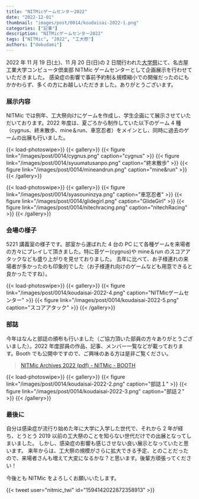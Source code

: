 ```yaml
---
title: "NITMicゲームセンター2022"
date: "2022-12-01"
thumbnail: "images/post/0014/koudaisai-2022-1.png"
categories: ["記事"]
description: "NITMicゲームセンター2022"
tags: ["NITMic", "2022", "工大祭"]
authors: ["dokudami"]
---
```


2022 年 11 月 19 日(土)、11 月 20 日(日)の 2 日間行われた[大学祭](https://x.com/nitfes/status/1593780253461123072)にて、名古屋工業大学コンピュータ倶楽部 NITMic ゲームセンターとして企画展示を行わせていただきました。
感染症の影響で事前予約制＆規模縮小での開催だったのにもかかわらず、多くの方にお越しいただきました。ありがとうございます。

### 展示内容

NITMic では例年、工大祭向けにゲームを作成し、学生企画にて展示させていただいております。2022 年度は、夏ごろから制作していた以下のゲーム 4 種（cygnus、終末散歩、mine＆run、車窓忍者）をメインとし、同時に過去のゲームの出展も行いました。

<!-- prettier-ignore-start -->
{{< load-photoswipe>}}
{{< gallery>}}
  {{< figure link="/images/post/0014/cygnus.png" caption="cygnus" >}}
  {{< figure link="/images/post/0014/syuumatusanpo.png" caption="終末散歩" >}}
  {{< figure link="/images/post/0014/mineandrun.png" caption="mine&run" >}}
{{< /gallery>}}

{{< load-photoswipe>}}
{{< gallery>}}
  {{< figure link="/images/post/0014/syasouninzya.png" caption="車窓忍者" >}}
  {{< figure link="/images/post/0014/glidegirl.png" caption="GlideGirl" >}}
   {{< figure link="/images/post/0014/nitechracing.png" caption="nitechRacing" >}}
{{< /gallery>}}
<!-- prettier-ignore-end -->

### 会場の様子

5221 講義室の様子です。部室から運ばれた 4 台の PC にて各種ゲームを来場者の方々にプレイして頂きました。特に音ゲー(cygnus)や mine＆run のスコアアタックなども盛り上がりを見せておりました。
去年に比べて、お子様連れの来場者が多かったのも印象的でした（お子様連れ向けのゲームなども用意できると良かったですね）。

<!-- prettier-ignore-start -->
{{< load-photoswipe>}}
{{< gallery>}}
  {{< figure link="/images/post/0014/koudaisai-2022-4.png" caption="NITMicゲームセンター" >}}
  {{< figure link="/images/post/0014/koudaisai-2022-5.png" caption="スコアアタック" >}}
{{< /gallery>}}
<!-- prettier-ignore-end -->

### 部誌

今年はなんと部誌の頒布も行いました（ご協力頂いた部員の方々ありがとうございました）。2022 年度部員の作品、記事、メンバー一覧などが載っております。Booth でも公開中ですので、ご興味のある方は是非ご覧ください。

> [NITMic Archives 2022 (pdf) - NITMic - BOOTH](https://nitmic.booth.pm/items/4322058)

<!-- prettier-ignore-start -->
{{< load-photoswipe>}}
{{< gallery>}}
  {{< figure link="/images/post/0014/koudaisai-2022-2.png" caption="部誌１" >}}
  {{< figure link="/images/post/0014/koudaisai-2022-3.png" caption="部誌２" >}}
{{< /gallery>}}
<!-- prettier-ignore-end -->

### 最後に

自分は感染症が流行り始めた年に大学に入学した世代で、それから 2 年が経ち、とうとう 2019 以前の工大祭のことを知らない世代だけでの出展となってしまいました。
しかし、感染症の影響も感じさせない良い展示となっていたと思います。
来年からは、工大祭の規模がさらに拡大できる予定、とのことだったので、来場者さんも増えて大変になるかな？と思います。後輩方頑張ってください！

今後とも NITMic をよろしくお願いいたします。

{{< tweet user="nitmic_twi" id="1594142022872358913" >}}
